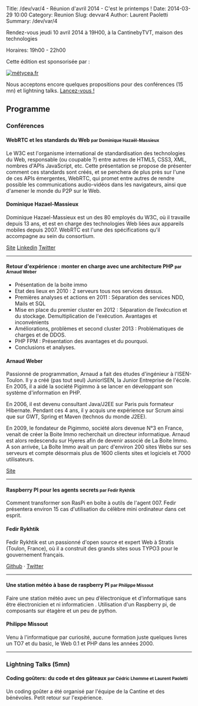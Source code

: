 Title: /dev/var/4 - Réunion d'avril 2014 - C'est le printemps !
Date: 2014-03-29 10:00
Category: Reunion
Slug: devvar4
Author: Laurent Paoletti
Summary: /dev/var/4


Rendez-vous jeudi 10 avril 2014 à 19H00, à la CantinebyTVT, maison des technologies

Horaires: 19h00 - 22h00



Cette édition est sponsorisée par :

[![métycea.fr](/static/images/devvar4/metycea.png)](http://www.metycea.fr/)

Nous acceptons encore quelques propositions pour des conférences (15 mn) et lightning talks. [Lancez-vous !](/pages/participer.html)


## Programme

### Conférences

#### WebRTC et les standards du Web  <small>par Dominique Hazaël-Massieux</small>

Le W3C est l'organisme international de standardisation
des technologies du Web, responsable (ou coupable ?) entre autres de
HTML5, CSS3, XML, nombres d'APIs JavaScript, etc. Cette présentation se
propose de présenter comment ces standards sont créés, et se penchera de
plus près sur l'une de ces APIs émergentes, WebRTC, qui promet entre
autres de rendre possible les communications audio-vidéos dans les
navigateurs, ainsi que d'amener le monde du P2P sur le Web.

<h4 class='subheader'>Dominique Hazael-Massieux</h4>
Dominique Hazael-Massieux est un des 80 employés du W3C, où
il travaille depuis 13 ans, et est en charge des technologies Web liées
aux appareils mobiles depuis 2007. WebRTC est l'une des spécifications
qu'il accompagne au sein du consortium.


[Site](http://www.w3.org/People/Dom/)
[Linkedin](http://fr.linkedin.com/in/dominiquehazaelmassieux/)
[Twitter](https://twitter.com/dontcallmeDOM )

<hr>

#### Retour d'expérience : monter en charge avec une architecture PHP   <small>par Arnaud Weber</small>

- Présentation de la boite immo
- Etat des lieux en 2010 : 2 serveurs tous nos services dessus.
- Premières analyses et actions en 2011 : Séparation des services NDD, Mails et SQL
- Mise en place du premier cluster en 2012 : Séparation de l’exécution et du stockage. Demultiplication de l'exécution. Avantages et inconvénients
- Améliorations, problèmes et second cluster 2013 : Problématiques de charges et de DDOS.
- PHP FPM : Présentation des avantages et du pourquoi.
- Conclusions et analyses.

<h4 class='subheader'>Arnaud Weber</h4>

Passionné de programmation, Arnaud a fait des études d'ingénieur à l'ISEN-Toulon. Il y a créé (pas tout seul) JuniorISEN, la Junior Entreprise de l'école.
En 2005, il a aidé la société Pigimmo à se lancer en développant son système d'information en PHP.

En 2006, il est devenu consultant Java/J2EE sur Paris puis formateur Hibernate. Pendant ces 4 ans, il y acquis une expérience sur Scrum ainsi que sur GWT, Spring et Maven (technos du monde J2EE).

En 2009, le fondateur de Pigimmo, société alors devenue N°3 en France, venait de créer la Boite Immo recherchait un directeur informatique. Arnaud est alors redescendu sur Hyeres afin de devenir associé de La Boite Immo. A son arrivée, La Boîte Immo avait un parc d'environ 200 sites Webs sur ses serveurs et compte désormais plus de 1600 clients sites et logiciels et 7000 utilisateurs.

[Site](http://www.la-boite-immo.com/)

<hr>

#### Raspberry PI pour les agents secrets <small>par Fedir Rykhtik</small>

Comment transformer son RasPi en boîte à outils de l'agent 007.
Fedir présentera  environ 15 cas d'utilisation du célèbre mini ordinateur dans cet esprit.

<h4 class='subheader'>Fedir Rykhtik</h4>

Fedir Rykhtik est un passionné d'open source et expert Web à Stratis (Toulon, France), où il a construit des grands sites sous TYPO3 pour le gouvernement français.

[Github](http://fedir.github.io/) · [Twitter](https://twitter.com/FedirFR)

<hr>

#### Une station météo à base de raspberry PI <small>par Philippe Missout</small>

Faire une station météo avec un peu d’électronique et d'informatique
sans être électronicien et ni informaticien .
Utilisation d'un Raspberry pi, de composants sur étagère et un peu de
python.

<h4 class='subheader'>Philippe Missout</h4>

Venu à l'informatique par curiosité, aucune formation juste quelques livres un TO7 et du basic, le Web 0.1 et PHP
dans les années 2000.

<hr>


### Lightning Talks (5mn)

#### Coding goûters: du code et des gâteaux <small>par Cédric Lhomme et Laurent Paoletti</small>
Un coding goûter a été organisé par l'équipe de la Cantine et des bénévoles. Petit retour sur l'expérience.

